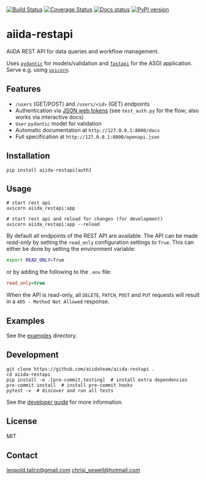 [![Build Status](https://github.com/aiidateam/aiida-restapi/workflows/ci/badge.svg?branch=master)](https://github.com/aiidateam/aiida-restapi/actions)
[![Coverage Status](https://codecov.io/gh/aiidateam/aiida-restapi/branch/master/graph/badge.svg?token=zLdnsxfR3v)](https://codecov.io/gh/aiidateam/aiida-restapi)
[![Docs status](https://readthedocs.org/projects/aiida-restapi/badge)](http://aiida-restapi.readthedocs.io/)
[![PyPI version](https://badge.fury.io/py/aiida-restapi.svg)](https://badge.fury.io/py/aiida-restapi)

# aiida-restapi

AiiDA REST API for data queries and workflow management.

Uses [`pydantic`](https://pydantic-docs.helpmanual.io/) for models/validation and [`fastapi`](https://fastapi.tiangolo.com/) for the ASGI application.
Serve e.g. using [`uvicorn`](https://www.uvicorn.org/).

## Features

 * `/users` (GET/POST) and `/users/<id>` (GET) endpoints
 * Authentication via [JSON web tokens](https://jwt.io/introduction) (see `test_auth.py` for the flow; also works via interactive docs)
 * `User` `pydantic` model for validation
 * Automatic documentation at `http://127.0.0.1:8000/docs`
 * Full specification at `http://127.0.0.1:8000/openapi.json`

## Installation

```shell
pip install aiida-restapi[auth]
```

## Usage

```shell
# start rest api
uvicorn aiida_restapi:app

# start rest api and reload for changes (for development)
uvicorn aiida_restapi:app --reload
```

By default all endpoints of the REST API are available.
The API can be made *read-only* by setting the `read_only` configuration settings to `True`.
This can either be done by setting the environment variable:
```bash
export READ_ONLY=True
```
or by adding the following to the `.env` file:
```ini
read_only=true
```
When the API is read-only, all `DELETE`, `PATCH`, `POST` and `PUT` requests will result in a `405 - Method Not Allowed` response.

## Examples

See the [examples](https://github.com/aiidateam/aiida-restapi/tree/master/examples) directory.

## Development

```shell
git clone https://github.com/aiidateam/aiida-restapi .
cd aiida-restapi
pip install -e .[pre-commit,testing]  # install extra dependencies
pre-commit install  # install pre-commit hooks
pytest -v  # discover and run all tests
```

See the [developer guide](http://aiida-restapi.readthedocs.io/en/latest/developer_guide/index.html) for more information.

## License

MIT

## Contact

leopold.talirz@gmail.com
chrisj_sewell@hotmail.com
